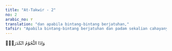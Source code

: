 ```yaml
---
title: "At-Takwir - 2"
no: 2
arabic_no: ٢
translation: "dan apabila bintang-bintang berjatuhan,"
tafsir: "Apabila bintang-bintang berjatuhan dan padam sekalian cahayanya."
---
```


وَاِذَا النُّجُوْمُ انْكَدَرَتْۖ
